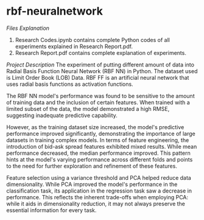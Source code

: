 # rbf-neuralnetwork

*Files Explanation*
1. Research Codes.ipynb contains complete Python codes of all experiments explained in Research Report.pdf.
2. Research Report.pdf contains complete explanation of experiments.

*Project Description*
The experiment of putting different amount of data into Radial Basis Function Neural Network (RBF NN) in Python. The dataset used is Limit Order Book (LOB) Data.
RBF FF is an artificial neural network that uses radial basis functions as activation functions.

The RBF NN model's performance was found to be sensitive to the amount of training data and the inclusion of certain features.
When trained with a limited subset of the data, the model demonstrated a high RMSE, suggesting inadequate predictive capability.

However, as the training dataset size increased, the model's predictive performance improved significantly, demonstrating the importance
of large datasets in training complex models.
In terms of feature engineering, the introduction of bid-ask spread features exhibited mixed results. 
While mean performance decreased, the median performance improved. This pattern hints at the model's varying performance across different 
folds and points to the need for further exploration and refinement of these features.

Feature selection using a variance threshold and PCA helped reduce data dimensionality.
While PCA improved the model's performance in the classification task, its application in the
regression task saw a decrease in performance. This reflects the inherent trade-offs when
employing PCA: while it aids in dimensionality reduction, it may not always preserve the
essential information for every task.
